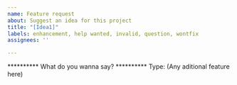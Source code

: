 ```yaml
---
name: Feature request
about: Suggest an idea for this project
title: "[Idea1]"
labels: enhancement, help wanted, invalid, question, wontfix
assignees: ''

---
```


********** What do you wanna say? **********
Type: (Any aditional feature here)
